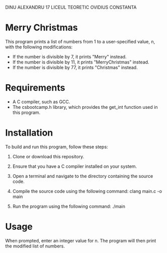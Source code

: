 DINU ALEXANDRU 17 LICEUL TEORETIC OVIDIUS CONSTANTA
# Merry Christmas
This program prints a list of numbers from 1 to a user-specified value, n, with the following modifications:

* If the number is divisible by 7, it prints "Merry" instead.
* If the number is divisible by 11, it prints "MerryChristmas" instead.
* If the number is divisible by 77, it prints "Christmas" instead.
# Requirements
* A C compiler, such as GCC.
* The csbootcamp.h library, which provides the get_int function used in this program.
# Installation
To build and run this program, follow these steps:

1. Clone or download this repository.
2. Ensure that you have a C compiler installed on your system.
3. Open a terminal and navigate to the directory containing the source code.
4. Compile the source code using the following command:
clang main.c -o main

5. Run the program using the following command:
./main

# Usage
When prompted, enter an integer value for n. The program will then print the modified list of numbers.
